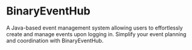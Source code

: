# BinaryEventHub
A Java-based event management system allowing users to effortlessly create and manage events upon logging in. Simplify your event planning and coordination with BinaryEventHub.
